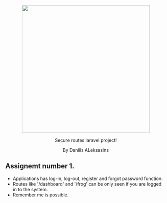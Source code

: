 <p align="center"><a href="https://laravel.com" target="_blank"><img src="https://raw.githubusercontent.com/laravel/art/master/logo-lockup/5%20SVG/2%20CMYK/1%20Full%20Color/laravel-logolockup-cmyk-red.svg" width="400"></a></p>
<p align='center'>Secure routes laravel project!</p>
<p align='center'>By Daniils ALeksasins</p>

## Assignemt number 1.

- Applications has log-in, log-out, register and forgot password function.
- Routes like '/dashboard' and '/frog' can be only seen if you are logged in to the system.
- Remember me is possible.
